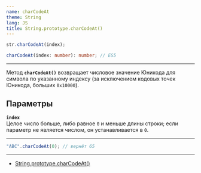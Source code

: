 ```yaml
---
name: charCodeAt
theme: String
lang: JS
title: String.prototype.charCodeAt()
---
```


```js
str.charCodeAt(index);
```

```ts
charCodeAt(index: number): number; // ES5
```

---

Метод **`charCodeAt()`** возвращает числовое значение Юникода для символа по указанному индексу (за исключением кодовых точек Юникода, больших `0x10000`).

## Параметры

**`index`**<br />
Целое число больше, либо равное `0` и меньше длины строки; если параметр не является числом, он устанавливается в `0`.

---

```js
"ABC".charCodeAt(0); // вернёт 65
```

---

- [String.prototype.charCodeAt()](https://developer.mozilla.org/ru/docs/Web/JavaScript/Reference/Global_Objects/String/charCodeAt)

